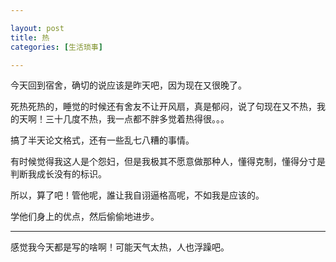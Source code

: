 ```yaml
---

layout: post
title: 热
categories: [生活琐事]

---
```

今天回到宿舍，确切的说应该是昨天吧，因为现在又很晚了。

死热死热的，睡觉的时候还有舍友不让开风扇，真是郁闷，说了句现在又不热，我的天啊！三十几度不热，我一点都不胖多觉着热得很。。。

搞了半天论文格式，还有一些乱七八糟的事情。

有时候觉得我这人是个怨妇，但是我极其不愿意做那种人，懂得克制，懂得分寸是判断我成长没有的标识。

所以，算了吧！管他呢，誰让我自诩逼格高呢，不如我是应该的。

学他们身上的优点，然后偷偷地进步。

---

感觉我今天都是写的啥啊！可能天气太热，人也浮躁吧。